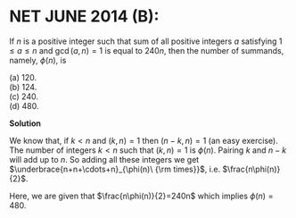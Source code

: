 # **NET JUNE 2014 (B):** 

If $n$ is a positive integer such that sum of all
positive integers $a$ satisfying $1 \le a \le n$ and $\gcd(a,n)=1$ is
equal to $240 n$, then the number of summands, namely, $\phi(n)$, is

(a) $120$.<br>
(b) $124$.<br>
(c) $240$.<br>
(d) $480$.<br>

**Solution**

We know that, if $k < n$ and $(k,n)=1$ then $(n-k,n)=1$ (an easy
exercise). The number of integers $k<n$ such that $(k,n)=1$ is
$\phi(n)$. Pairing $k$ and $n-k$ will add up to $n$. So adding all these
integers we get $\underbrace{n+n+\cdots+n}_{\phi(n)\ {\rm times}}$, i.e.
$\frac{n\phi(n)}{2}$.<br>

Here, we are given that $\frac{n\phi(n)}{2}=240n$ which implies
$\phi(n)=480$.


